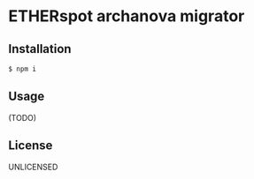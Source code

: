 # ETHERspot archanova migrator

## Installation

```bash
$ npm i
```

## Usage

(TODO)

## License

UNLICENSED
